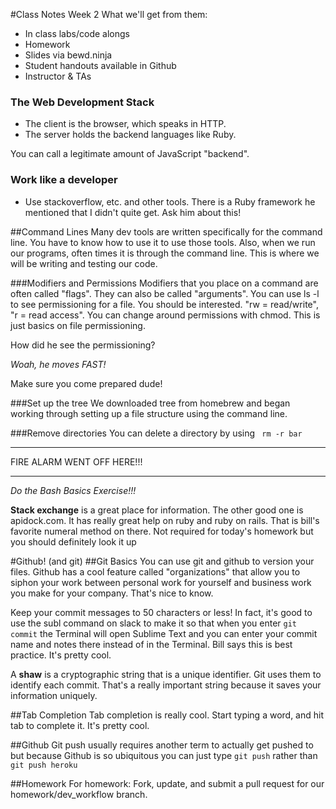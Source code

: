#Class Notes Week 2
What we'll get from them:
* In class labs/code alongs
* Homework
* Slides via bewd.ninja
* Student handouts available in Github
* Instructor & TAs

### The Web Development Stack
* The client is the browser, which speaks in HTTP.
* The server holds the backend languages like Ruby.

You can call a legitimate amount of JavaScript "backend".

### Work like a developer
* Use stackoverflow, etc. and other tools. There is a Ruby framework he mentioned that I didn't quite get. Ask him about this!

##Command Lines
Many dev tools are written specifically for the command line. You have to know how to use it to use those tools. Also, when we run our programs, often times it is through the command line. This is where we will be writing and testing our code.

###Modifiers and Permissions
Modifiers that you place on a command are often called "flags". They can also be called "arguments". You can use ls -l to see permissioning for a file. You should be interested. "rw = read/write", "r = read access". You can change around permissions with chmod. This is just basics on file permissioning.

How did he see the permissioning?

*Woah, he moves FAST!*

Make sure you come prepared dude!

###Set up the tree
We downloaded tree from homebrew and began working through setting up a file structure using the command line.

###Remove directories
You can delete a directory by using ``` rm -r bar```

***
FIRE ALARM WENT OFF HERE!!!
***

*Do the Bash Basics Exercise!!!*

**Stack exchange** is a great place for information. The other good one is apidock.com. It has really great help on ruby and ruby on rails. That is bill's favorite numeral method on there. Not required for today's homework but you should definitely look it up

#Github! (and git)
##Git Basics
You can use git and github to version your files. Github has a cool feature called "organizations" that allow you to siphon your work between personal work for yourself and business work you make for your company. That's nice to know.

Keep your commit messages to 50 characters or less! In fact, it's good to use the subl command on slack to make it so that when you enter ```git commit``` the Terminal will open Sublime Text and you can enter your commit name and notes there instead of in the Terminal. Bill says this is best practice. It's pretty cool.

A **shaw** is a cryptographic string that is a unique identifier. Git uses them to identify each commit. That's a really important string because it saves your information uniquely.

##Tab Completion
Tab completion is really cool. Start typing a word, and hit tab to complete it. It's pretty cool.

##Github
Git push usually requires another term to actually get pushed to but because Github is so ubiquitous you can just type ```git push``` rather than ```git push heroku```

##Homework
For homework: Fork, update, and submit a pull request for our homework/dev_workflow branch.


